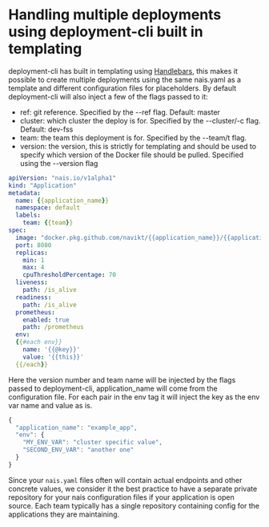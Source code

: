 # Handling multiple deployments using deployment-cli built in templating

deployment-cli has built in templating using [Handlebars](https://handlebarsjs.com/), this makes it possible to create multiple deployments using the same nais.yaml as a template and different configuration files for placeholders. By default deployment-cli will also inject a few of the flags passed to it:

* ref: git reference. Specified by the --ref flag. Default: master
* cluster: which cluster the deploy is for. Specified by the --cluster/-c flag. Default: dev-fss
* team: the team this deployment is for. Specified by the --team/t flag.
* version: the version, this is strictly for templating and should be used to specify which version of the Docker file should be pulled. Specified using the --version flag

```yaml
apiVersion: "nais.io/v1alpha1"
kind: "Application"
metadata:
  name: {{application_name}}
  namespace: default
  labels:
    team: {{team}}
spec:
  image: "docker.pkg.github.com/navikt/{{application_name}}/{{application_name}}:{{version}}"
  port: 8080
  replicas:
    min: 1
    max: 4
    cpuThresholdPercentage: 70
  liveness:
    path: /is_alive
  readiness:
    path: /is_alive
  prometheus:
    enabled: true
    path: /prometheus
  env:
  {{#each env}}
    name: '{{@key}}'
    value: '{{this}}'
  {{/each}}
```

Here the version number and team name will be injected by the flags passed to deployment-cli, application\_name will come from the configuration file. For each pair in the env tag it will inject the key as the env var name and value as is.

```javascript
{
  "application_name": "example_app",
  "env": {
    "MY_ENV_VAR": "cluster specific value",
    "SECOND_ENV_VAR": "another one"
  }
}
```

Since your `nais.yaml` files often will contain actual endpoints and other concrete values, we consider it the best practice to have a separate private repository for your nais configuration files if your application is open source. Each team typically has a single repository containing config for the applications they are maintaining.

